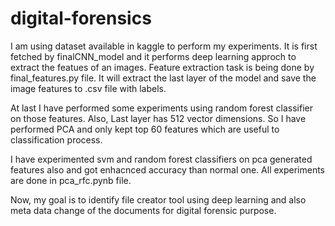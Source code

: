# digital-forensics

I am using dataset available in kaggle to perform my experiments. It is first fetched by finalCNN_model and it performs deep learning approch to extract the featues of
an images. Feature extraction task is being done by final_features.py file. It will extract the last layer of the model and save the image features to .csv file with labels.

At last I have performed some experiments using random forest classifier on those features. Also, Last layer has 512 vector dimensions. So I have performed PCA and only 
kept top 60 features which are useful to classification process.

I have experimented svm and random forest classifiers on pca generated features also and got enhacnced accuracy than normal one.
All experiments are done in pca_rfc.pynb file.

Now, my goal is to identify file creator tool using deep learning and also meta data change of the documents for digital forensic purpose.
